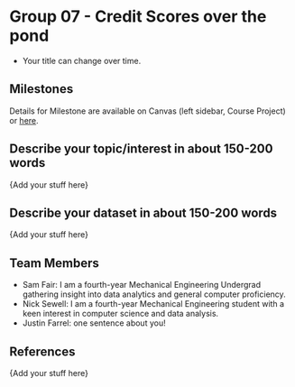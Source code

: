 # Group 07 - Credit Scores over the pond

- Your title can change over time.

## Milestones

Details for Milestone are available on Canvas (left sidebar, Course Project) or [here](https://firas.moosvi.com/courses/data301/project/milestone01.html).

## Describe your topic/interest in about 150-200 words

{Add your stuff here}

## Describe your dataset in about 150-200 words

{Add your stuff here}

## Team Members

- Sam Fair: I am a fourth-year Mechanical Engineering Undergrad gathering insight into data analytics and general computer proficiency.
- Nick Sewell: I am a fourth-year Mechanical Engineering student with a keen interest in computer science and data analysis.
- Justin Farrel: one sentence about you!

## References

{Add your stuff here}

